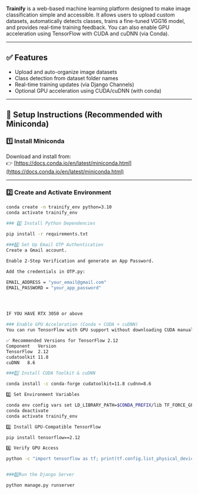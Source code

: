 

**Trainify** is a web-based machine learning platform designed to make image classification simple and accessible. It allows users to upload custom datasets, automatically detects classes, trains a fine-tuned VGG16 model, and provides real-time training feedback. You can also enable GPU acceleration using TensorFlow with CUDA and cuDNN (via Conda).

---

## ✅ Features

- Upload and auto-organize image datasets
- Class detection from dataset folder names
- Real-time training updates (via Django Channels)
- Optional GPU acceleration using CUDA/cuDNN (with conda)

---

## 🧪 Setup Instructions (Recommended with Miniconda)

### 1️⃣ Install Miniconda

Download and install from:  
👉 [https://docs.conda.io/en/latest/miniconda.html](https://docs.conda.io/en/latest/miniconda.html)

---

### 2️⃣ Create and Activate Environment

```bash
conda create -n trainify_env python=3.10
conda activate trainify_env
 
### 3️⃣ Install Python Dependencies

pip install -r requirements.txt

###4️⃣ Set Up Email OTP Authentication
Create a Gmail account.

Enable 2-Step Verification and generate an App Password.

Add the credentials in OTP.py:

EMAIL_ADDRESS = "your_email@gmail.com"
EMAIL_PASSWORD = "your_app_password"




IF YOU HAVE RTX 3050 or above

### Enable GPU Acceleration (Conda + CUDA + cuDNN)
You can run TensorFlow with GPU support without downloading CUDA manually using Conda.

✅ Recommended Versions for TensorFlow 2.12
Component	Version
TensorFlow	2.12
cudatoolkit	11.8
cuDNN	8.6

###1️⃣ Install CUDA Toolkit & cuDNN

conda install -c conda-forge cudatoolkit=11.8 cudnn=8.6

2️⃣ Set Environment Variables

conda env config vars set LD_LIBRARY_PATH=$CONDA_PREFIX/lib TF_FORCE_GPU_ALLOW_GROWTH=true
conda deactivate
conda activate trainify_env

3️⃣ Install GPU-Compatible TensorFlow

pip install tensorflow==2.12

4️⃣ Verify GPU Access

python -c "import tensorflow as tf; print(tf.config.list_physical_devices('GPU'))"


###5️⃣Run the Django Server

python manage.py runserver
